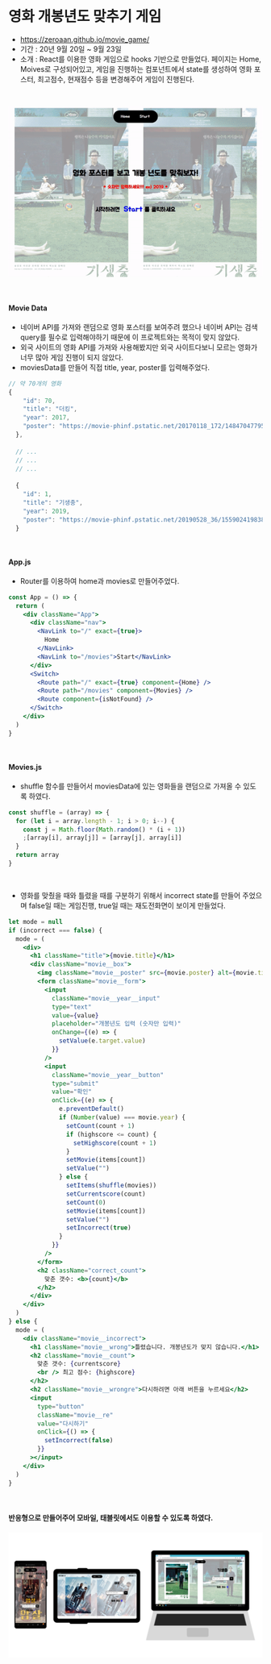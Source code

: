 # 영화 개봉년도 맞추기 게임

- https://zeroaan.github.io/movie_game/
- 기간 : 20년 9월 20일 ~ 9월 23일
- 소개 : React를 이용한 영화 게임으로 hooks 기반으로 만들었다. 페이지는 Home, Moives로 구성되어있고, 게임을 진행하는 컴포넌트에서 state를 생성하여 영화 포스터, 최고점수, 현재점수 등을 변경해주어 게임이 진행된다.

<br>

![screen](./img/screen.gif)

<br>

#### Movie Data

- 네이버 API를 가져와 랜덤으로 영화 포스터를 보여주려 했으나 네이버 API는 검색 query를 필수로 입력해야하기 때문에 이 프로젝트와는 목적이 맞지 않았다.
- 외국 사이트의 영화 API를 가져와 사용해봤지만 외국 사이트다보니 모르는 영화가 너무 많아 게임 진행이 되지 않았다.
- moviesData를 만들어 직접 title, year, poster를 입력해주었다.

```javascript
// 약 70개의 영화
{
    "id": 70,
    "title": "더킹",
    "year": 2017,
    "poster": "https://movie-phinf.pstatic.net/20170118_172/1484704779507T3ahF_JPEG/movie_image.jpg"
  },

  // ...
  // ...
  // ...

  {
    "id": 1,
    "title": "기생충",
    "year": 2019,
    "poster": "https://movie-phinf.pstatic.net/20190528_36/1559024198386YVTEw_JPEG/movie_image.jpg"
  }
```

<br>

#### App.js

- Router를 이용하여 home과 movies로 만들어주었다.

```jsx
const App = () => {
  return (
    <div className="App">
      <div className="nav">
        <NavLink to="/" exact={true}>
          Home
        </NavLink>
        <NavLink to="/movies">Start</NavLink>
      </div>
      <Switch>
        <Route path="/" exact={true} component={Home} />
        <Route path="/movies" component={Movies} />
        <Route component={isNotFound} />
      </Switch>
    </div>
  )
}
```

<br>

#### Movies.js

- shuffle 함수를 만들어서 moviesData에 있는 영화들을 랜덤으로 가져올 수 있도록 하였다.

```javascript
const shuffle = (array) => {
  for (let i = array.length - 1; i > 0; i--) {
    const j = Math.floor(Math.random() * (i + 1))
    ;[array[i], array[j]] = [array[j], array[i]]
  }
  return array
}
```

<br>

- 영화를 맞췄을 때와 틀렸을 때를 구분하기 위해서 incorrect state를 만들어 주었으며 false일 때는 게임진행, true일 때는 재도전화면이 보이게 만들었다.

```jsx
let mode = null
if (incorrect === false) {
  mode = (
    <div>
      <h1 className="title">{movie.title}</h1>
      <div className="movie__box">
        <img className="movie__poster" src={movie.poster} alt={movie.title} title={movie.title} />
        <form className="movie__form">
          <input
            className="movie__year__input"
            type="text"
            value={value}
            placeholder="개봉년도 입력 (숫자만 입력)"
            onChange={(e) => {
              setValue(e.target.value)
            }}
          />
          <input
            className="movie__year__button"
            type="submit"
            value="확인"
            onClick={(e) => {
              e.preventDefault()
              if (Number(value) === movie.year) {
                setCount(count + 1)
                if (highscore <= count) {
                  setHighscore(count + 1)
                }
                setMovie(items[count])
                setValue("")
              } else {
                setItems(shuffle(movies))
                setCurrentscore(count)
                setCount(0)
                setMovie(items[count])
                setValue("")
                setIncorrect(true)
              }
            }}
          />
        </form>
        <h2 className="correct_count">
          맞춘 갯수: <b>{count}</b>
        </h2>
      </div>
    </div>
  )
} else {
  mode = (
    <div className="movie__incorrect">
      <h1 className="movie__wrong">틀렸습니다. 개봉년도가 맞지 않습니다.</h1>
      <h2 className="movie__count">
        맞춘 갯수: {currentscore}
        <br /> 최고 점수: {highscore}
      </h2>
      <h2 className="movie__wrongre">다시하려면 아래 버튼을 누르세요</h2>
      <input
        type="button"
        className="movie__re"
        value="다시하기"
        onClick={() => {
          setIncorrect(false)
        }}
      ></input>
    </div>
  )
}
```

<br>

#### 반응형으로 만들어주어 모바일, 태블릿에서도 이용할 수 있도록 하였다.

![responsive](./img/responsive.png)
